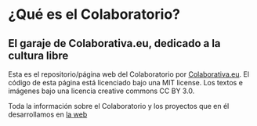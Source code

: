 # ¿Qué es el Colaboratorio?
## El garaje de Colaborativa.eu, dedicado a la cultura libre

Esta es el repositorio/página web del Colaboratorio por [Colaborativa.eu](http://colaborativa.eu). El código de esta página está licenciado bajo una MIT license. Los textos e imágenes bajo una licencia creative commons CC BY 3.0.

Toda la información sobre el Colaboratorio y los proyectos que en él desarrollamos en [la web](http://colaboratorio.colaborativa.eu)
